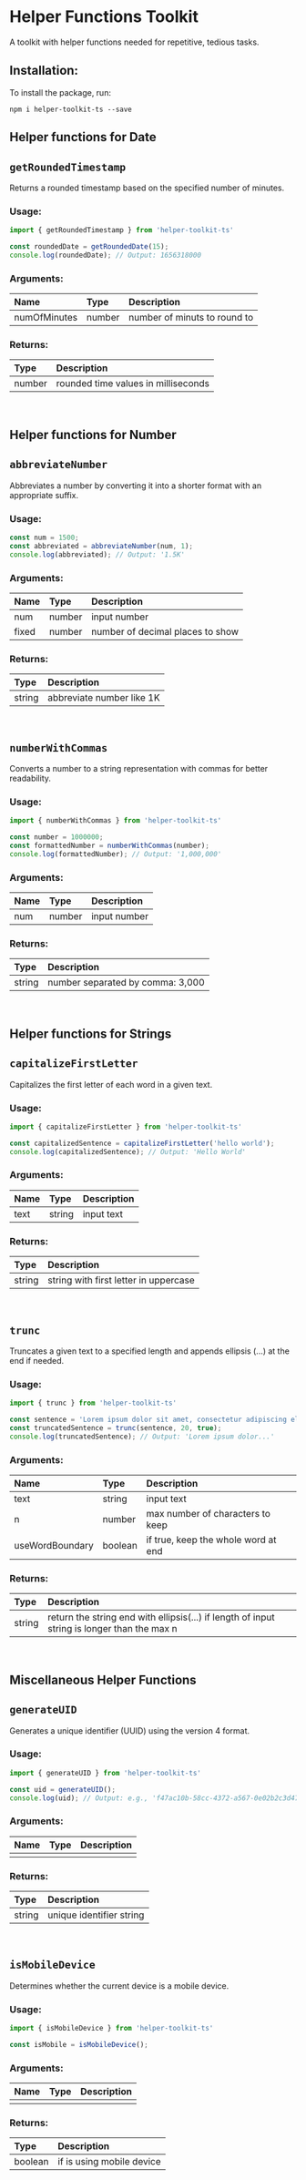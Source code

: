 # Helper Functions Toolkit
A toolkit with helper functions needed for repetitive, tedious tasks.

## Installation:

To install the package, run:
```
npm i helper-toolkit-ts --save
```

## Helper functions for Date

## `getRoundedTimestamp`
Returns a rounded timestamp based on the specified number of minutes.

### Usage:

```js
import { getRoundedTimestamp } from 'helper-toolkit-ts'

const roundedDate = getRoundedDate(15);
console.log(roundedDate); // Output: 1656318000
```

### Arguments: 

|Name | Type | Description |
|:--  |:--   | :--         |
| numOfMinutes | number | number of minuts to round to |

### Returns:

| Type | Description |
|:--   | :--         |
| number | rounded time values in milliseconds |

</br>

## Helper functions for Number

## `abbreviateNumber`
Abbreviates a number by converting it into a shorter format with an appropriate suffix.

### Usage:

```js
const num = 1500;
const abbreviated = abbreviateNumber(num, 1);
console.log(abbreviated); // Output: '1.5K'
```

### Arguments: 

|Name | Type | Description |
|:--  |:--   | :--         |
| num | number | input number |
| fixed | number | number of decimal places to show |

### Returns:

| Type | Description |
|:--   | :--         |
| string | abbreviate number like 1K  |

<br/>

## `numberWithCommas`
Converts a number to a string representation with commas for better readability.

### Usage:

```js
import { numberWithCommas } from 'helper-toolkit-ts'

const number = 1000000;
const formattedNumber = numberWithCommas(number);
console.log(formattedNumber); // Output: '1,000,000'
```

### Arguments: 

|Name | Type | Description |
|:--  |:--   | :--         |
| num | number | input number |

### Returns:

| Type | Description |
|:--   | :--         |
| string | number separated by comma: 3,000 |

<br/>

## Helper functions for Strings

## `capitalizeFirstLetter`
Capitalizes the first letter of each word in a given text.

### Usage:

```js
import { capitalizeFirstLetter } from 'helper-toolkit-ts'

const capitalizedSentence = capitalizeFirstLetter('hello world');
console.log(capitalizedSentence); // Output: 'Hello World'
```

### Arguments: 

|Name | Type | Description |
|:--  |:--   | :--         |
| text | string | input text |

### Returns:

| Type | Description |
|:--   | :--         |
| string | string with first letter in uppercase |

<br/>

## `trunc`
Truncates a given text to a specified length and appends ellipsis (...) at the end if needed.

### Usage:

```js
import { trunc } from 'helper-toolkit-ts'

const sentence = 'Lorem ipsum dolor sit amet, consectetur adipiscing elit.';
const truncatedSentence = trunc(sentence, 20, true);
console.log(truncatedSentence); // Output: 'Lorem ipsum dolor...'
```

### Arguments: 

|Name | Type | Description |
|:--  |:--   | :--         |
| text | string | input text |
| n | number | max number of characters to keep |
| useWordBoundary | boolean | if true, keep the whole word at end |

### Returns:

| Type | Description |
|:--   | :--         |
| string | return the string end with ellipsis(...) if length of input string is longer than the max n |

<br/>

## Miscellaneous Helper Functions

## `generateUID`
Generates a unique identifier (UUID) using the version 4 format.

### Usage:

```js
import { generateUID } from 'helper-toolkit-ts'

const uid = generateUID();
console.log(uid); // Output: e.g., 'f47ac10b-58cc-4372-a567-0e02b2c3d479'
```

### Arguments: 

|Name | Type | Description |
|:--  |:--   | :--         |
|  |  |  |

### Returns:

| Type | Description |
|:--   | :--         |
| string | unique identifier string  |

<br/>

## `isMobileDevice`
Determines whether the current device is a mobile device.

### Usage:

```js
import { isMobileDevice } from 'helper-toolkit-ts'

const isMobile = isMobileDevice();
```

### Arguments: 

|Name | Type | Description |
|:--  |:--   | :--         |
|  |  |  |

### Returns:

| Type | Description |
|:--   | :--         |
| boolean | if is using mobile device |

<br/>